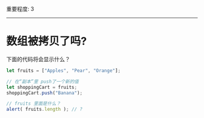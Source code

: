 重要程度: 3

---

# 数组被拷贝了吗?

下面的代码将会显示什么？

```js
let fruits = ["Apples", "Pear", "Orange"];

// 在“副本”里 push了一个新的值
let shoppingCart = fruits;
shoppingCart.push("Banana");

// fruits 里面是什么？
alert( fruits.length ); // ?
```

